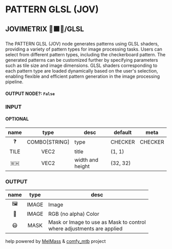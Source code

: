 # PATTERN GLSL (JOV)

## JOVIMETRIX 🔺🟩🔵/GLSL

The PATTERN GLSL (JOV) node generates patterns using GLSL shaders, providing a variety of pattern types for image processing tasks. Users can select from different pattern types, including the checkerboard pattern. The generated patterns can be customized further by specifying parameters such as tile size and image dimensions. GLSL shaders corresponding to each pattern type are loaded dynamically based on the user's selection, enabling flexible and efficient pattern generation in the image processing pipeline.

#### OUTPUT NODE?: `False`

### INPUT

#### OPTIONAL

name|type|desc|default|meta
:---:|:---:|---|---|---
❓|COMBO[STRING]|type|CHECKER|CHECKER
TILE|VEC2|title|(1, 1)|
🇼🇭|VEC2|width and height|(32, 32)|

### OUTPUT

name|type|desc
:---:|:---:|---
🖼️|IMAGE|Image
🌈|IMAGE|RGB (no alpha) Color
😷|MASK|Mask or Image to use as Mask to control<br>where adjustments are applied

help powered by [MelMass](https://github.com/melMass) & [comfy_mtb](https://github.com/melMass/comfy_mtb) project